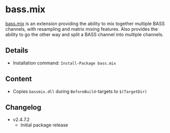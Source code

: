 bass.mix
===

[bass.mix] is an extension providing the ability to mix together multiple BASS channels, with resampling and matrix mixing features. Also provides the ability to go the other way and split a BASS channel into multiple channels.

Details
---
  - Installation command: ``Install-Package bass.mix``

Content
---
  - Copies ``bassmix.dll`` during ``BeforeBuild``-targets to ``$(TargetDir)``

Changelog
---
  - v2.4.7.2
      - Initial package release

[bass.mix]:       http://www.un4seen.com/bass.html